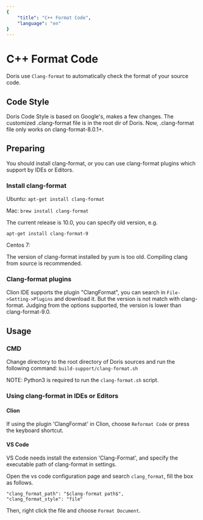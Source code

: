 ```yaml
---
{
    "title": "C++ Format Code",
    "language": "en"
}
---
```


<!-- 
Licensed to the Apache Software Foundation (ASF) under one
or more contributor license agreements.  See the NOTICE file
distributed with this work for additional information
regarding copyright ownership.  The ASF licenses this file
to you under the Apache License, Version 2.0 (the
"License"); you may not use this file except in compliance
with the License.  You may obtain a copy of the License at

  http://www.apache.org/licenses/LICENSE-2.0

Unless required by applicable law or agreed to in writing,
software distributed under the License is distributed on an
"AS IS" BASIS, WITHOUT WARRANTIES OR CONDITIONS OF ANY
KIND, either express or implied.  See the License for the
specific language governing permissions and limitations
under the License.
-->

# C++ Format Code
Doris use `Clang-format` to automatically check the format of your source code.

## Code Style
Doris Code Style is based on Google's, makes a few changes. The customized .clang-format
file is in the root dir of Doris.
Now, .clang-format file only works on clang-format-8.0.1+.

## Preparing
You should install clang-format, or you can use clang-format plugins which support by IDEs or Editors.

### Install clang-format
Ubuntu: `apt-get install clang-format` 

Mac: `brew install clang-format`

The current release is 10.0, you can specify old version, e.g.
 
 `apt-get install clang-format-9`

Centos 7: 

The version of clang-format installed by yum is too old. Compiling clang from source
is recommended.

### Clang-format plugins
Clion IDE supports the plugin "ClangFormat", you can search in `File->Setting->Plugins`
 and download it.
But the version is not match with clang-format. Judging from the options supported, 
the version is lower than clang-format-9.0.

## Usage

### CMD
Change directory to the root directory of Doris sources and run the following command:
`build-support/clang-format.sh`

NOTE: Python3 is required to run the `clang-format.sh` script.

### Using clang-format in IDEs or Editors
#### Clion
If using the plugin 'ClangFormat' in Clion, choose `Reformat Code` or press the keyboard 
shortcut.

#### VS Code
VS Code needs install the extension 'Clang-Format', and specify the executable path of 
clang-format in settings.

Open the vs code configuration page and search `clang_format`, fill the box as follows.

```
"clang_format_path": "$clang-format path$",
"clang_format_style": "file"
```
Then, right click the file and choose `Format Document`.
